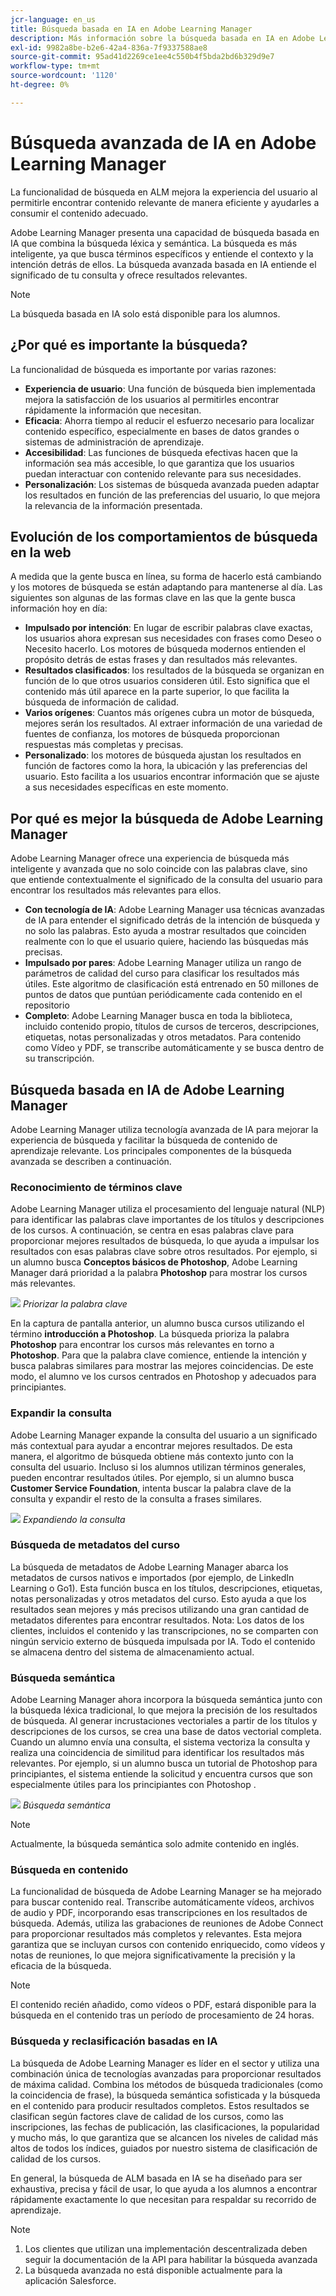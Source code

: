 ```yaml
---
jcr-language: en_us
title: Búsqueda basada en IA en Adobe Learning Manager
description: Más información sobre la búsqueda basada en IA en Adobe Learning Manager
exl-id: 9982a8be-b2e6-42a4-836a-7f9337588ae8
source-git-commit: 95ad41d2269ce1ee4c550b4f5bda2bd6b329d9e7
workflow-type: tm+mt
source-wordcount: '1120'
ht-degree: 0%

---
```


# Búsqueda avanzada de IA en Adobe Learning Manager

La funcionalidad de búsqueda en ALM mejora la experiencia del usuario al permitirle encontrar contenido relevante de manera eficiente y ayudarles a consumir el contenido adecuado.

Adobe Learning Manager presenta una capacidad de búsqueda basada en IA que combina la búsqueda léxica y semántica. La búsqueda es más inteligente, ya que busca términos específicos y entiende el contexto y la intención detrás de ellos. La búsqueda avanzada basada en IA entiende el significado de tu consulta y ofrece resultados relevantes.

>[!NOTE]
>
>La búsqueda basada en IA solo está disponible para los alumnos.

## ¿Por qué es importante la búsqueda?

La funcionalidad de búsqueda es importante por varias razones:

* **Experiencia de usuario**: Una función de búsqueda bien implementada mejora la satisfacción de los usuarios al permitirles encontrar rápidamente la información que necesitan.
* **Eficacia**: Ahorra tiempo al reducir el esfuerzo necesario para localizar contenido específico, especialmente en bases de datos grandes o sistemas de administración de aprendizaje.
* **Accesibilidad**: Las funciones de búsqueda efectivas hacen que la información sea más accesible, lo que garantiza que los usuarios puedan interactuar con contenido relevante para sus necesidades.
* **Personalización**: Los sistemas de búsqueda avanzada pueden adaptar los resultados en función de las preferencias del usuario, lo que mejora la relevancia de la información presentada.

## Evolución de los comportamientos de búsqueda en la web

A medida que la gente busca en línea, su forma de hacerlo está cambiando y los motores de búsqueda se están adaptando para mantenerse al día. Las siguientes son algunas de las formas clave en las que la gente busca información hoy en día:

* **Impulsado por intención**: En lugar de escribir palabras clave exactas, los usuarios ahora expresan sus necesidades con frases como Deseo o Necesito hacerlo. Los motores de búsqueda modernos entienden el propósito detrás de estas frases y dan resultados más relevantes.
* **Resultados clasificados**: los resultados de la búsqueda se organizan en función de lo que otros usuarios consideren útil. Esto significa que el contenido más útil aparece en la parte superior, lo que facilita la búsqueda de información de calidad.
* **Varios orígenes**: Cuantos más orígenes cubra un motor de búsqueda, mejores serán los resultados. Al extraer información de una variedad de fuentes de confianza, los motores de búsqueda proporcionan respuestas más completas y precisas.
* **Personalizado**: los motores de búsqueda ajustan los resultados en función de factores como la hora, la ubicación y las preferencias del usuario. Esto facilita a los usuarios encontrar información que se ajuste a sus necesidades específicas en este momento.

## Por qué es mejor la búsqueda de Adobe Learning Manager

Adobe Learning Manager ofrece una experiencia de búsqueda más inteligente y avanzada que no solo coincide con las palabras clave, sino que entiende contextualmente el significado de la consulta del usuario para encontrar los resultados más relevantes para ellos.

* **Con tecnología de IA**: Adobe Learning Manager usa técnicas avanzadas de IA para entender el significado detrás de la intención de búsqueda y no solo las palabras. Esto ayuda a mostrar resultados que coinciden realmente con lo que el usuario quiere, haciendo las búsquedas más precisas.
* **Impulsado por pares**: Adobe Learning Manager utiliza un rango de parámetros de calidad del curso para clasificar los resultados más útiles. Este algoritmo de clasificación está entrenado en 50 millones de puntos de datos que puntúan periódicamente cada contenido en el repositorio
* **Completo**: Adobe Learning Manager busca en toda la biblioteca, incluido contenido propio, títulos de cursos de terceros, descripciones, etiquetas, notas personalizadas y otros metadatos. Para contenido como Vídeo y PDF, se transcribe automáticamente y se busca dentro de su transcripción.

## Búsqueda basada en IA de Adobe Learning Manager

Adobe Learning Manager utiliza tecnología avanzada de IA para mejorar la experiencia de búsqueda y facilitar la búsqueda de contenido de aprendizaje relevante. Los principales componentes de la búsqueda avanzada se describen a continuación.

### Reconocimiento de términos clave

Adobe Learning Manager utiliza el procesamiento del lenguaje natural (NLP) para identificar las palabras clave importantes de los títulos y descripciones de los cursos. A continuación, se centra en esas palabras clave para proporcionar mejores resultados de búsqueda, lo que ayuda a impulsar los resultados con esas palabras clave sobre otros resultados. Por ejemplo, si un alumno busca **Conceptos básicos de Photoshop**, Adobe Learning Manager dará prioridad a la palabra **Photoshop** para mostrar los cursos más relevantes.

![](assets/search-2.png)
_Priorizar la palabra clave_

En la captura de pantalla anterior, un alumno busca cursos utilizando el término **introducción a Photoshop**. La búsqueda prioriza la palabra **Photoshop** para encontrar los cursos más relevantes en torno a **Photoshop**. Para que la palabra clave comience, entiende la intención y busca palabras similares para mostrar las mejores coincidencias. De este modo, el alumno ve los cursos centrados en Photoshop y adecuados para principiantes.

### Expandir la consulta

Adobe Learning Manager expande la consulta del usuario a un significado más contextual para ayudar a encontrar mejores resultados. De esta manera, el algoritmo de búsqueda obtiene más contexto junto con la consulta del usuario. Incluso si los alumnos utilizan términos generales, pueden encontrar resultados útiles. Por ejemplo, si un alumno busca **Customer Service Foundation**, intenta buscar la palabra clave de la consulta y expandir el resto de la consulta a frases similares.

![](assets/search-1.png)
_Expandiendo la consulta_

### Búsqueda de metadatos del curso

La búsqueda de metadatos de Adobe Learning Manager abarca los metadatos de cursos nativos e importados (por ejemplo, de LinkedIn Learning o Go1). Esta función busca en los títulos, descripciones, etiquetas, notas personalizadas y otros metadatos del curso. Esto ayuda a que los resultados sean mejores y más precisos utilizando una gran cantidad de metadatos diferentes para encontrar resultados.
Nota: Los datos de los clientes, incluidos el contenido y las transcripciones, no se comparten con ningún servicio externo de búsqueda impulsada por IA. Todo el contenido se almacena dentro del sistema de almacenamiento actual.

### Búsqueda semántica

Adobe Learning Manager ahora incorpora la búsqueda semántica junto con la búsqueda léxica tradicional, lo que mejora la precisión de los resultados de búsqueda. Al generar incrustaciones vectoriales a partir de los títulos y descripciones de los cursos, se crea una base de datos vectorial completa. Cuando un alumno envía una consulta, el sistema vectoriza la consulta y realiza una coincidencia de similitud para identificar los resultados más relevantes. Por ejemplo, si un alumno busca un tutorial de Photoshop para principiantes, el sistema entiende la solicitud y encuentra cursos que son especialmente útiles para los principiantes con Photoshop .

![](assets/semantic-search.png)
_Búsqueda semántica_

>[!NOTE]
>
>Actualmente, la búsqueda semántica solo admite contenido en inglés.

### Búsqueda en contenido

La funcionalidad de búsqueda de Adobe Learning Manager se ha mejorado para buscar contenido real. Transcribe automáticamente vídeos, archivos de audio y PDF, incorporando esas transcripciones en los resultados de búsqueda. Además, utiliza las grabaciones de reuniones de Adobe Connect para proporcionar resultados más completos y relevantes. Esta mejora garantiza que se incluyan cursos con contenido enriquecido, como vídeos y notas de reuniones, lo que mejora significativamente la precisión y la eficacia de la búsqueda.

>[!NOTE]
>
>El contenido recién añadido, como vídeos o PDF, estará disponible para la búsqueda en el contenido tras un período de procesamiento de 24 horas.

### Búsqueda y reclasificación basadas en IA

La búsqueda de Adobe Learning Manager es líder en el sector y utiliza una combinación única de tecnologías avanzadas para proporcionar resultados de máxima calidad. Combina los métodos de búsqueda tradicionales (como la coincidencia de frase), la búsqueda semántica sofisticada y la búsqueda en el contenido para producir resultados completos. Estos resultados se clasifican según factores clave de calidad de los cursos, como las inscripciones, las fechas de publicación, las clasificaciones, la popularidad y mucho más, lo que garantiza que se alcancen los niveles de calidad más altos de todos los índices, guiados por nuestro sistema de clasificación de calidad de los cursos.

En general, la búsqueda de ALM basada en IA se ha diseñado para ser exhaustiva, precisa y fácil de usar, lo que ayuda a los alumnos a encontrar rápidamente exactamente lo que necesitan para respaldar su recorrido de aprendizaje.


>[!NOTE]
>
>1. Los clientes que utilizan una implementación descentralizada deben seguir la documentación de la API para habilitar la búsqueda avanzada
>2. La búsqueda avanzada no está disponible actualmente para la aplicación Salesforce.

